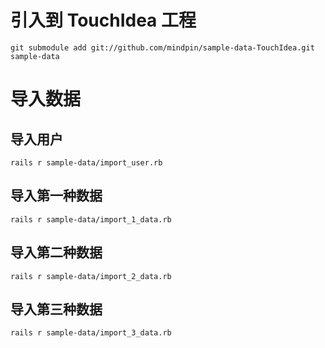 # 引入到 TouchIdea 工程

```
git submodule add git://github.com/mindpin/sample-data-TouchIdea.git sample-data
```

# 导入数据

## 导入用户
```
rails r sample-data/import_user.rb
```

## 导入第一种数据
```
rails r sample-data/import_1_data.rb
```

## 导入第二种数据
```
rails r sample-data/import_2_data.rb
```

## 导入第三种数据
```
rails r sample-data/import_3_data.rb
```
